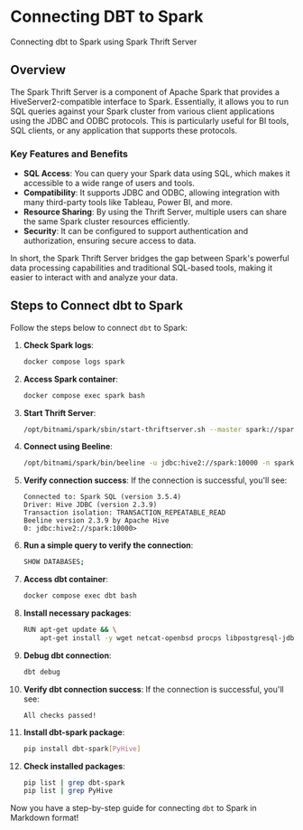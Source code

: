 # Connecting DBT to Spark 

Connecting dbt to Spark using Spark Thrift Server

## Overview

The Spark Thrift Server is a component of Apache Spark that provides a HiveServer2-compatible interface to Spark. Essentially, it allows you to run SQL queries against your Spark cluster from various client applications using the JDBC and ODBC protocols. This is particularly useful for BI tools, SQL clients, or any application that supports these protocols.

### Key Features and Benefits

- **SQL Access**: You can query your Spark data using SQL, which makes it accessible to a wide range of users and tools.
- **Compatibility**: It supports JDBC and ODBC, allowing integration with many third-party tools like Tableau, Power BI, and more.
- **Resource Sharing**: By using the Thrift Server, multiple users can share the same Spark cluster resources efficiently.
- **Security**: It can be configured to support authentication and authorization, ensuring secure access to data.

In short, the Spark Thrift Server bridges the gap between Spark's powerful data processing capabilities and traditional SQL-based tools, making it easier to interact with and analyze your data.

## Steps to Connect dbt to Spark

Follow the steps below to connect `dbt` to Spark:

1. **Check Spark logs**:
    ```sh
    docker compose logs spark
    ```

2. **Access Spark container**:
    ```sh
    docker compose exec spark bash
    ```

3. **Start Thrift Server**:
    ```sh
    /opt/bitnami/spark/sbin/start-thriftserver.sh --master spark://spark:7077
    ```

4. **Connect using Beeline**:
    ```sh
    /opt/bitnami/spark/bin/beeline -u jdbc:hive2://spark:10000 -n spark -p spark
    ```

5. **Verify connection success**: If the connection is successful, you'll see:
    ```
    Connected to: Spark SQL (version 3.5.4)
    Driver: Hive JDBC (version 2.3.9)
    Transaction isolation: TRANSACTION_REPEATABLE_READ
    Beeline version 2.3.9 by Apache Hive
    0: jdbc:hive2://spark:10000>
    ```

6. **Run a simple query to verify the connection**:
    ```sh
    SHOW DATABASES;
    ```

7. **Access dbt container**:
    ```sh
    docker compose exec dbt bash
    ```

8. **Install necessary packages**:
    ```sh
    RUN apt-get update && \
        apt-get install -y wget netcat-openbsd procps libpostgresql-jdbc-java
    ```

9. **Debug dbt connection**:
    ```sh
    dbt debug
    ```

10. **Verify dbt connection success**: If the connection is successful, you'll see:
    ```
    All checks passed!
    ```

11. **Install dbt-spark package**:
    ```sh
    pip install dbt-spark[PyHive]
    ```

12. **Check installed packages**:
    ```sh
    pip list | grep dbt-spark
    pip list | grep PyHive
    ```


Now you have a step-by-step guide for connecting `dbt` to Spark in Markdown format!

